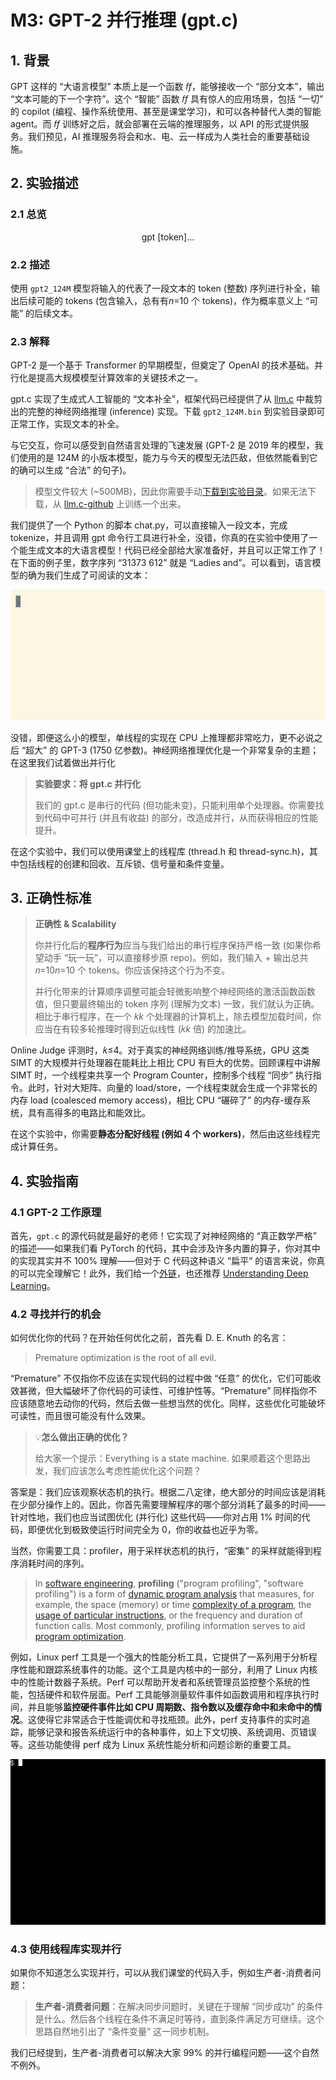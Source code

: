 # M3: GPT-2 并行推理 (gpt.c)

## 1. 背景

GPT 这样的 “大语言模型” 本质上是一个函数 𝑓*f*，能够接收一个 “部分文本”，输出 “文本可能的下一个字符”。这个 “智能” 函数 𝑓*f* 具有惊人的应用场景，包括 “一切” 的 copilot (编程、操作系统使用、甚至是课堂学习)，和可以各种替代人类的智能 agent。而 𝑓*f* 训练好之后，就会部署在云端的推理服务，以 API 的形式提供服务。我们预见，AI 推理服务将会和水、电、云一样成为人类社会的重要基础设施。

## 2. 实验描述

### 2.1 总览

<center>gpt [token]…</center>

### 2.2 描述

使用 `gpt2_124M` 模型将输入的代表了一段文本的 token (整数) 序列进行补全，输出后续可能的 tokens (包含输入，总有有*n*=10 个 tokens)，作为概率意义上 “可能” 的后续文本。

### 2.3 解释

GPT-2 是一个基于 Transformer 的早期模型，但奠定了 OpenAI 的技术基础。并行化是提高大规模模型计算效率的关键技术之一。

gpt.c 实现了生成式人工智能的 “文本补全”，框架代码已经提供了从 [llm.c](https://github.com/karpathy/llm.c) 中裁剪出的完整的神经网络推理 (inference) 实现。下载 `gpt2_124M.bin` 到实验目录即可正常工作，实现文本的补全。

与它交互，你可以感受到自然语言处理的飞速发展 (GPT-2 是 2019 年的模型，我们使用的是 124M 的小版本模型，能力与今天的模型无法匹敌，但依然能看到它的确可以生成 “合法” 的句子)。

> 模型文件较大 (~500MB)，因此你需要手动[下载到实验目录](https://box.nju.edu.cn/f/da66441d8c6d48d6b848/)。如果无法下载，从 [llm.c-github](https://github.com/karpathy/llm.c)  上训练一个出来。

我们提供了一个 Python 的脚本 chat.py，可以直接输入一段文本，完成 tokenize，并且调用 gpt 命令行工具进行补全，没错，你真的在实验中使用了一个能生成文本的大语言模型！代码已经全部给大家准备好，并且可以正常工作了！在下面的例子里，数字序列 “31373 612” 就是 “Ladies and”。可以看到，语言模型的确为我们生成了可阅读的文本：

![img](pics/gpt.gif)

没错，即便这么小的模型，单线程的实现在 CPU 上推理都非常吃力，更不必说之后 “超大” 的 GPT-3 (1750 亿参数)。神经网络推理优化是一个非常复杂的主题；在这里我们试着做出并行化

> **实验要求：将 gpt.c 并行化**
>
> 我们的 gpt.c 是串行的代码 (但功能未变)，只能利用单个处理器。你需要找到代码中可并行 (并且有收益) 的部分，改造成并行，从而获得相应的性能提升。

在这个实验中，我们可以使用课堂上的线程库 (thread.h 和 thread-sync.h)，其中包括线程的创建和回收、互斥锁、信号量和条件变量。

## 3. 正确性标准

> **正确性 & Scalability**
>
> 你并行化后的**程序行为**应当与我们给出的串行程序保持严格一致 (如果你希望动手 “玩一玩”，可以直接移步原 repo)。例如，我们输入 + 输出总共 𝑛=10*n*=10 个 tokens。你应该保持这个行为不变。
>
> 并行化带来的计算顺序调整可能会轻微影响整个神经网络的激活函数函数值，但只要最终输出的 token 序列 (理解为文本) 一致，我们就认为正确。相比于串行程序，在一个 𝑘*k* 个处理器的计算机上，除去模型加载时间，你应当在有较多轮推理时得到近似线性 (𝑘*k* 倍) 的加速比。

Online Judge 评测时，𝑘≤4。对于真实的神经网络训练/推导系统，GPU 这类 SIMT 的大规模并行处理器在能耗比上相比 CPU 有巨大的优势。回顾课程中讲解 SIMT 时，一个线程束共享一个 Program Counter，控制多个线程 “同步” 执行指令。此时，针对大矩阵、向量的 load/store，一个线程束就会生成一个非常长的内存 load (coalesced memory access)，相比 CPU “碾碎了” 的内存-缓存系统，具有高得多的电路比和能效比。

在这个实验中，你需要**静态分配好线程 (例如 4 个 workers)**，然后由这些线程完成计算任务。

## 4. 实验指南

### 4.1 GPT-2 工作原理

首先，`gpt.c` 的源代码就是最好的老师！它实现了对神经网络的 “真正数学严格” 的描述——如果我们看 PyTorch 的代码，其中会涉及许多内置的算子，你对其中的实现其实并不 100% 理解——但对于 C 代码这种语义 “扁平” 的语言来说，你真的可以完全理解它！此外，我们给一个[外链](https://jalammar.github.io/illustrated-gpt2/)，也还推荐 [Understanding Deep Learning](https://udlbook.github.io/udlbook/)。

### 4.2 寻找并行的机会

如何优化你的代码？在开始任何优化之前，首先看 D. E. Knuth 的名言：

> Premature optimization is the root of all evil.

“Premature” 不仅指你不应该在实现代码的过程中做 “任意” 的优化，它们可能收效甚微，但大幅破坏了你代码的可读性、可维护性等。“Premature” 同样指你不应该随意地去动你的代码，然后去做一些想当然的优化。同样，这些优化可能破坏可读性，而且很可能没有什么效果。

> 💡**怎么做出正确的优化？**
>
> 给大家一个提示：Everything is a state machine. 如果顺着这个思路出发，我们应该怎么考虑性能优化这个问题？

答案是：我们应该观察状态机的执行。根据二八定律，绝大部分的时间应该是消耗在少部分操作上的。因此，你首先需要理解程序的哪个部分消耗了最多的时间——针对性地，我们也应当试图优化 (并行化) 这些代码——你对占用 1% 时间的代码，即便优化到极致使运行时间完全为 0，你的收益也近乎为零。

当然，你需要工具：profiler，用于采样状态机的执行，“密集” 的采样就能得到程序消耗时间的序列。

> In [software engineering](https://en.wikipedia.org/wiki/Software_engineering), **profiling** ("program profiling", "software profiling") is a form of [dynamic program analysis](https://en.wikipedia.org/wiki/Dynamic_program_analysis) that measures, for example, the space (memory) or time [complexity of a program](https://en.wikipedia.org/wiki/Computational_complexity_theory), the [usage of particular instructions](https://en.wikipedia.org/wiki/Instruction_set_simulator), or the frequency and duration of function calls. Most commonly, profiling information serves to aid [program optimization](https://en.wikipedia.org/wiki/Program_optimization).

例如，Linux perf 工具是一个强大的性能分析工具，它提供了一系列用于分析程序性能和跟踪系统事件的功能。这个工具是内核中的一部分，利用了 Linux 内核中的性能计数器子系统。Perf 可以帮助开发者和系统管理员监控整个系统的性能，包括硬件和软件层面。Perf 工具能够测量软件事件如函数调用和程序执行时间，并且能够**监控硬件事件比如 CPU 周期数、指令数以及缓存命中和未命中的情况**。这使得它非常适合于性能调优和寻找瓶颈。此外，perf 支持事件的实时追踪，能够记录和报告系统运行中的各种事件，如上下文切换、系统调用、页错误等。这些功能使得 perf 成为 Linux 系统性能分析和问题诊断的重要工具。

![img](pics/perf-top.gif)

### 4.3 使用线程库实现并行

如果你不知道怎么实现并行，可以从我们课堂的代码入手，例如生产者-消费者问题：

> **生产者-消费者问题**：在解决同步问题时，关键在于理解 “同步成功” 的条件是什么。然后各个线程在条件不满足时等待，直到条件满足方可继续。这个思路自然地引出了 “条件变量” 这一同步机制。

我们已经提到，生产者-消费者可以解决大家 99% 的并行编程问题——这个自然不例外。